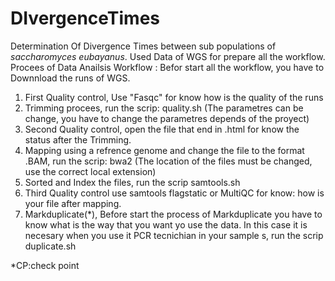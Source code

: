 # DIvergenceTimes
Determination Of Divergence Times between sub populations of _saccharomyces eubayanus_. Used Data of WGS for prepare all the workflow.
Procees of Data Anailsis Workflow :
Befor start all the workflow, you have to Downnload the runs of WGS.

 1. First Quality control, Use "Fasqc" for know how is the quality of the runs 
 2. Trimming procees, run the scrip: quality.sh (The parametres can be change, you have to change the parametres depends of the proyect)
 3. Second Quality control, open the file that end in .html for know the status after the Trimming. 
 4. Mapping using a refrence genome and change the file to the format .BAM, run the scrip: bwa2 (The location of the files must be changed, use the correct local extension)
 5. Sorted and Index the files, run the scrip samtools.sh
 6. Third Quality control use samtools flagstatic or MultiQC for know: how is your file after mapping.
 7. Markduplicate(*), Before start the process of Markduplicate you have to know what is the way that you want yo use the data. In this case 
 it is necesary when you use it PCR tecnichian in your sample    s, run the scrip duplicate.sh
 
 
 *CP:check point
